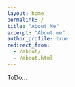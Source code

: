 ```yaml
---
layout: home
permalink: /
title: "About Me"
excerpt: "About me"
author_profile: true
redirect_from: 
  - /about/
  - /about.html
---
```


ToDo...
